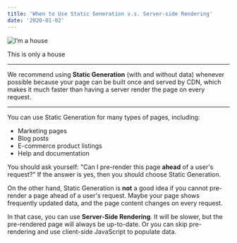 ```yaml
---
title: 'When to Use Static Generation v.s. Server-side Rendering'
date: '2020-01-02'
---
```


![I’m a house](./blog/house.jpg)

This is only a house

---

We recommend using **Static Generation** (with and without data) whenever possible because your page can be built once and served by CDN, which makes it much faster than having a server render the page on every request.

---

You can use Static Generation for many types of pages, including:

- Marketing pages
- Blog posts
- E-commerce product listings
- Help and documentation

You should ask yourself: "Can I pre-render this page **ahead** of a user's request?" If the answer is yes, then you should choose Static Generation.

On the other hand, Static Generation is **not** a good idea if you cannot pre-render a page ahead of a user's request. Maybe your page shows frequently updated data, and the page content changes on every request.

In that case, you can use **Server-Side Rendering**. It will be slower, but the pre-rendered page will always be up-to-date. Or you can skip pre-rendering and use client-side JavaScript to populate data.


